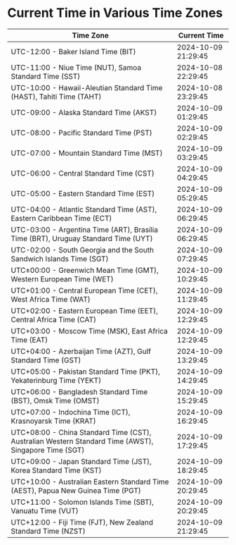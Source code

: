 # Current Time in Various Time Zones

| Time Zone | Current Time |
|-----------|--------------|
| UTC-12:00 - Baker Island Time (BIT) | 2024-10-09 21:29:45 |
| UTC-11:00 - Niue Time (NUT), Samoa Standard Time (SST) | 2024-10-08 22:29:45 |
| UTC-10:00 - Hawaii-Aleutian Standard Time (HAST), Tahiti Time (TAHT) | 2024-10-08 23:29:45 |
| UTC-09:00 - Alaska Standard Time (AKST) | 2024-10-09 01:29:45 |
| UTC-08:00 - Pacific Standard Time (PST) | 2024-10-09 02:29:45 |
| UTC-07:00 - Mountain Standard Time (MST) | 2024-10-09 03:29:45 |
| UTC-06:00 - Central Standard Time (CST) | 2024-10-09 04:29:45 |
| UTC-05:00 - Eastern Standard Time (EST) | 2024-10-09 05:29:45 |
| UTC-04:00 - Atlantic Standard Time (AST), Eastern Caribbean Time (ECT) | 2024-10-09 06:29:45 |
| UTC-03:00 - Argentina Time (ART), Brasília Time (BRT), Uruguay Standard Time (UYT) | 2024-10-09 06:29:45 |
| UTC-02:00 - South Georgia and the South Sandwich Islands Time (SGT) | 2024-10-09 07:29:45 |
| UTC±00:00 - Greenwich Mean Time (GMT), Western European Time (WET) | 2024-10-09 10:29:45 |
| UTC+01:00 - Central European Time (CET), West Africa Time (WAT) | 2024-10-09 11:29:45 |
| UTC+02:00 - Eastern European Time (EET), Central Africa Time (CAT) | 2024-10-09 12:29:45 |
| UTC+03:00 - Moscow Time (MSK), East Africa Time (EAT) | 2024-10-09 12:29:45 |
| UTC+04:00 - Azerbaijan Time (AZT), Gulf Standard Time (GST) | 2024-10-09 13:29:45 |
| UTC+05:00 - Pakistan Standard Time (PKT), Yekaterinburg Time (YEKT) | 2024-10-09 14:29:45 |
| UTC+06:00 - Bangladesh Standard Time (BST), Omsk Time (OMST) | 2024-10-09 15:29:45 |
| UTC+07:00 - Indochina Time (ICT), Krasnoyarsk Time (KRAT) | 2024-10-09 16:29:45 |
| UTC+08:00 - China Standard Time (CST), Australian Western Standard Time (AWST), Singapore Time (SGT) | 2024-10-09 17:29:45 |
| UTC+09:00 - Japan Standard Time (JST), Korea Standard Time (KST) | 2024-10-09 18:29:45 |
| UTC+10:00 - Australian Eastern Standard Time (AEST), Papua New Guinea Time (PGT) | 2024-10-09 20:29:45 |
| UTC+11:00 - Solomon Islands Time (SBT), Vanuatu Time (VUT) | 2024-10-09 20:29:45 |
| UTC+12:00 - Fiji Time (FJT), New Zealand Standard Time (NZST) | 2024-10-09 21:29:45 |

